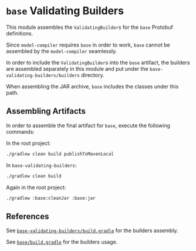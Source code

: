 # `base` Validating Builders

This module assembles the `ValidatingBuilder`s for the `base` Protobuf definitions.

Since `model-compiler` requires `base` in order to work, `base` cannot be assembled by 
the `model-compiler` seamlessly.

In order to include the `ValidatingBuilder`s into the `base` artifact, the builders are assembled 
separately in this module and put under the `base-validating-builders/builders` directory.

When assembling the JAR archive, `base` includes the classes under this path.

## Assembling Artifacts

In order to assemble the final artifact for `base`, execute the following commands:

In the root project:
```bash
./gradlew clean build publishToMavenLocal
```
In `base-validating-builders`:
```bash
./gradlew clean build
```
Again in the root project:
```bash
./gradlew :base:cleanJar :base:jar
```

## References

See [`base-validating-builders/build.gradle`](./build.gradle) for the builders assembly.

See [`base/build.gradle`](../base/build.gradle) for the builders usage.
